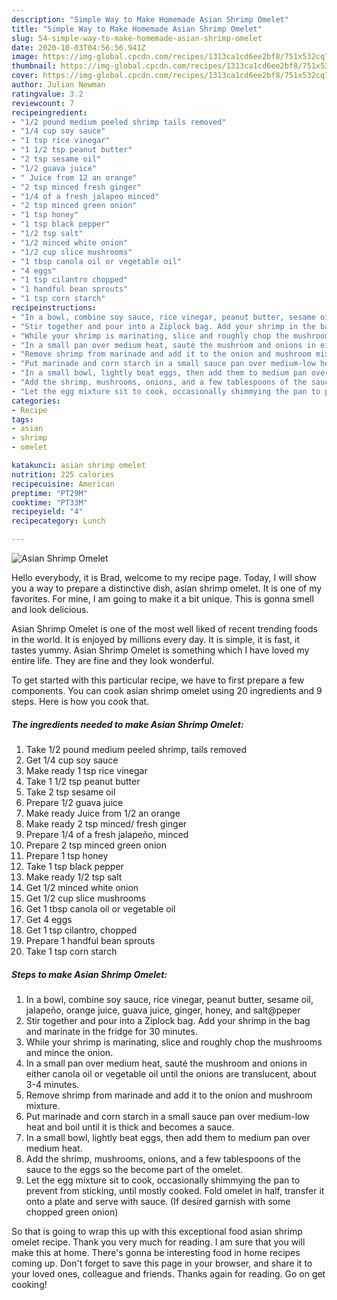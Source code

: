 ```yaml
---
description: "Simple Way to Make Homemade Asian Shrimp Omelet"
title: "Simple Way to Make Homemade Asian Shrimp Omelet"
slug: 54-simple-way-to-make-homemade-asian-shrimp-omelet
date: 2020-10-03T04:56:56.941Z
image: https://img-global.cpcdn.com/recipes/1313ca1cd6ee2bf8/751x532cq70/asian-shrimp-omelet-recipe-main-photo.jpg
thumbnail: https://img-global.cpcdn.com/recipes/1313ca1cd6ee2bf8/751x532cq70/asian-shrimp-omelet-recipe-main-photo.jpg
cover: https://img-global.cpcdn.com/recipes/1313ca1cd6ee2bf8/751x532cq70/asian-shrimp-omelet-recipe-main-photo.jpg
author: Julian Newman
ratingvalue: 3.2
reviewcount: 7
recipeingredient:
- "1/2 pound medium peeled shrimp tails removed"
- "1/4 cup soy sauce"
- "1 tsp rice vinegar"
- "1 1/2 tsp peanut butter"
- "2 tsp sesame oil"
- "1/2 guava juice"
- " Juice from 12 an orange"
- "2 tsp minced fresh ginger"
- "1/4 of a fresh jalapeo minced"
- "2 tsp minced green onion"
- "1 tsp honey"
- "1 tsp black pepper"
- "1/2 tsp salt"
- "1/2 minced white onion"
- "1/2 cup slice mushrooms"
- "1 tbsp canola oil or vegetable oil"
- "4 eggs"
- "1 tsp cilantro chopped"
- "1 handful bean sprouts"
- "1 tsp corn starch"
recipeinstructions:
- "In a bowl, combine soy sauce, rice vinegar, peanut butter, sesame oil, jalapeño, orange juice, guava juice, ginger, honey, and salt@peper"
- "Stir together and pour into a Ziplock bag. Add your shrimp in the bag and marinate in the fridge for 30 minutes."
- "While your shrimp is marinating, slice and roughly chop the mushrooms and mince the onion."
- "In a small pan over medium heat, sauté the mushroom and onions in either canola oil or vegetable oil until the onions are translucent, about 3-4 minutes."
- "Remove shrimp from marinade and add it to the onion and mushroom mixture."
- "Put marinade and corn starch in a small sauce pan over medium-low heat and boil until it is thick and becomes a sauce."
- "In a small bowl, lightly beat eggs, then add them to medium pan over medium heat."
- "Add the shrimp, mushrooms, onions, and a few tablespoons of the sauce to the eggs so the become part of the omelet."
- "Let the egg mixture sit to cook, occasionally shimmying the pan to prevent from sticking, until mostly cooked. Fold omelet in half, transfer it onto a plate and serve with sauce. (If desired garnish with some chopped green onion)"
categories:
- Recipe
tags:
- asian
- shrimp
- omelet

katakunci: asian shrimp omelet 
nutrition: 225 calories
recipecuisine: American
preptime: "PT29M"
cooktime: "PT33M"
recipeyield: "4"
recipecategory: Lunch

---
```



![Asian Shrimp Omelet](https://img-global.cpcdn.com/recipes/1313ca1cd6ee2bf8/751x532cq70/asian-shrimp-omelet-recipe-main-photo.jpg)

Hello everybody, it is Brad, welcome to my recipe page. Today, I will show you a way to prepare a distinctive dish, asian shrimp omelet. It is one of my favorites. For mine, I am going to make it a bit unique. This is gonna smell and look delicious.



Asian Shrimp Omelet is one of the most well liked of recent trending foods in the world. It is enjoyed by millions every day. It is simple, it is fast, it tastes yummy. Asian Shrimp Omelet is something which I have loved my entire life. They are fine and they look wonderful.


To get started with this particular recipe, we have to first prepare a few components. You can cook asian shrimp omelet using 20 ingredients and 9 steps. Here is how you cook that.

<!--inarticleads1-->

##### The ingredients needed to make Asian Shrimp Omelet:

1. Take 1/2 pound medium peeled shrimp, tails removed
1. Get 1/4 cup soy sauce
1. Make ready 1 tsp rice vinegar
1. Take 1 1/2 tsp peanut butter
1. Take 2 tsp sesame oil
1. Prepare 1/2 guava juice
1. Make ready  Juice from 1/2 an orange
1. Make ready 2 tsp minced/ fresh ginger
1. Prepare 1/4 of a fresh jalapeño, minced
1. Prepare 2 tsp minced green onion
1. Prepare 1 tsp honey
1. Take 1 tsp black pepper
1. Make ready 1/2 tsp salt
1. Get 1/2 minced white onion
1. Get 1/2 cup slice mushrooms
1. Get 1 tbsp canola oil or vegetable oil
1. Get 4 eggs
1. Get 1 tsp cilantro, chopped
1. Prepare 1 handful bean sprouts
1. Take 1 tsp corn starch




<!--inarticleads2-->

##### Steps to make Asian Shrimp Omelet:

1. In a bowl, combine soy sauce, rice vinegar, peanut butter, sesame oil, jalapeño, orange juice, guava juice, ginger, honey, and salt@peper
1. Stir together and pour into a Ziplock bag. Add your shrimp in the bag and marinate in the fridge for 30 minutes.
1. While your shrimp is marinating, slice and roughly chop the mushrooms and mince the onion.
1. In a small pan over medium heat, sauté the mushroom and onions in either canola oil or vegetable oil until the onions are translucent, about 3-4 minutes.
1. Remove shrimp from marinade and add it to the onion and mushroom mixture.
1. Put marinade and corn starch in a small sauce pan over medium-low heat and boil until it is thick and becomes a sauce.
1. In a small bowl, lightly beat eggs, then add them to medium pan over medium heat.
1. Add the shrimp, mushrooms, onions, and a few tablespoons of the sauce to the eggs so the become part of the omelet.
1. Let the egg mixture sit to cook, occasionally shimmying the pan to prevent from sticking, until mostly cooked. Fold omelet in half, transfer it onto a plate and serve with sauce. (If desired garnish with some chopped green onion)




So that is going to wrap this up with this exceptional food asian shrimp omelet recipe. Thank you very much for reading. I am sure that you will make this at home. There's gonna be interesting food in home recipes coming up. Don't forget to save this page in your browser, and share it to your loved ones, colleague and friends. Thanks again for reading. Go on get cooking!

